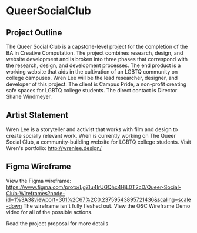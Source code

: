 # QueerSocialClub

## Project Outline
The Queer Social Club is a capstone-level project for the completion of the BA in Creative Computation. The project combines research, design, and website development and is broken into three phases that correspond with the research, design, and development processes. The end product is a working website that aids in the cultivation of an LGBTQ community on college campuses.
Wren Lee will be the lead researcher, designer, and developer of this project. 
The client is Campus Pride, a non-profit creating safe spaces for LGBTQ college students. The direct contact is Director Shane Windmeyer.

## Artist Statement
Wren Lee is a storyteller and activist that works with film and design to create socially relevant work. Wren is currently working on The Queer Social Club, a community-building website for LGBTQ college students.
Visit Wren's portfolio: http://wrenlee.design/

## Figma Wireframe
View the Figma wireframe: https://www.figma.com/proto/LgZIu4IrUGQhc4HjL0T2cD/Queer-Social-Club-Wireframes?node-id=1%3A3&viewport=301%2C67%2C0.23759543895721436&scaling=scale-down
The wireframe isn't fully fleshed out. View the QSC Wireframe Demo video for all of the possible actions.

Read the project proposal for more details
